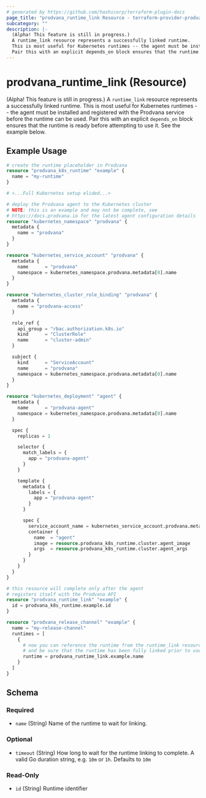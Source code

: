 ```yaml
---
# generated by https://github.com/hashicorp/terraform-plugin-docs
page_title: "prodvana_runtime_link Resource - terraform-provider-prodvana"
subcategory: ""
description: |-
  (Alpha! This feature is still in progress.)
  A runtime_link resource represents a successfully linked runtime.
  This is most useful for Kubernetes runtimes -- the agent must be installed and registered with the Prodvana service before the runtime can be used.
  Pair this with an explicit depends_on block ensures that the runtime is ready before attempting to use it. See the example below.
---
```


# prodvana_runtime_link (Resource)

(Alpha! This feature is still in progress.) 
A `runtime_link` resource represents a successfully linked runtime.
This is most useful for Kubernetes runtimes -- the agent must be installed and registered with the Prodvana service before the runtime can be used.
Pair this with an explicit `depends_on` block ensures that the runtime is ready before attempting to use it. See the example below.

## Example Usage

```terraform
# create the runtime placeholder in Prodvana
resource "prodvana_k8s_runtime" "example" {
  name = "my-runtime"
}

# <...Full Kubernetes setup elided...>

# deploy the Prodvana agent to the Kubernetes cluster
# NOTE: this is an example and may not be complete, see
# https://docs.prodvana.io for the latest agent configuration details
resource "kubernetes_namespace" "prodvana" {
  metadata {
    name = "prodvana"
  }
}

resource "kubernetes_service_account" "prodvana" {
  metadata {
    name      = "prodvana"
    namespace = kubernetes_namespace.prodvana.metadata[0].name
  }
}

resource "kubernetes_cluster_role_binding" "prodvana" {
  metadata {
    name = "prodvana-access"
  }

  role_ref {
    api_group = "rbac.authorization.k8s.io"
    kind      = "ClusterRole"
    name      = "cluster-admin"
  }

  subject {
    kind      = "ServiceAccount"
    name      = "prodvana"
    namespace = kubernetes_namespace.prodvana.metadata[0].name
  }
}

resource "kubernetes_deployment" "agent" {
  metadata {
    name      = "prodvana-agent"
    namespace = kubernetes_namespace.prodvana.metadata[0].name
  }

  spec {
    replicas = 1

    selector {
      match_labels = {
        app = "prodvana-agent"
      }
    }

    template {
      metadata {
        labels = {
          app = "prodvana-agent"
        }
      }

      spec {
        service_account_name = kubernetes_service_account.prodvana.metadata[0].name
        container {
          name  = "agent"
          image = resource.prodvana_k8s_runtime.cluster.agent_image
          args  = resource.prodvana_k8s_runtime.cluster.agent_args
        }
      }
    }
  }
}

# this resource will complete only after the agent
# registers itself with the Prodvana API
resource "prodvana_runtime_link" "example" {
  id = prodvana_k8s_runtime.example.id
}

resource "prodvana_release_channel" "example" {
  name = "my-release-channel"
  runtimes = [
    {
      # now you can reference the runtime from the runtime_link resource
      # and be sure that the runtime has been fully linked prior to use
      runtime = prodvana_runtime_link.example.name
    }
  ]
}
```

<!-- schema generated by tfplugindocs -->
## Schema

### Required

- `name` (String) Name of the runtime to wait for linking.

### Optional

- `timeout` (String) How long to wait for the runtime linking to complete. A valid Go duration string, e.g. `10m` or `1h`. Defaults to `10m`

### Read-Only

- `id` (String) Runtime identifier


